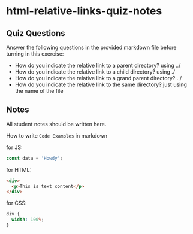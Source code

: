 # html-relative-links-quiz-notes

## Quiz Questions

Answer the following questions in the provided markdown file before turning in this exercise:

- How do you indicate the relative link to a parent directory?
  using ../
- How do you indicate the relative link to a child directory?
  using ./
- How do you indicate the relative link to a grand parent directory?
  ../
- How do you indicate the relative link to the same directory?
  just using the name of the file

## Notes

All student notes should be written here.

How to write `Code Examples` in markdown

for JS:

```javascript
const data = 'Howdy';
```

for HTML:

```html
<div>
  <p>This is text content</p>
</div>
```

for CSS:

```css
div {
  width: 100%;
}
```
